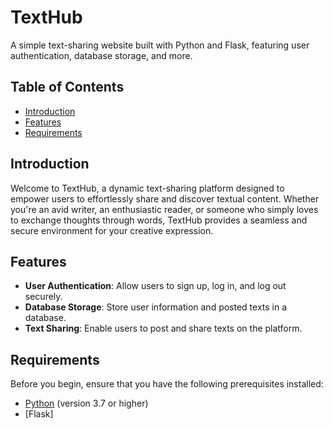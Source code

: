 # TextHub

A simple text-sharing website built with Python and Flask, featuring user authentication, database storage, and more.

## Table of Contents

- [Introduction](#introduction)
- [Features](#features)
- [Requirements](#requirements)

## Introduction

Welcome to TextHub, a dynamic text-sharing platform designed to empower users to effortlessly share and discover textual content. Whether you're an avid writer, an enthusiastic reader, or someone who simply loves to exchange thoughts through words, TextHub provides a seamless and secure environment for your creative expression.

## Features

- **User Authentication**: Allow users to sign up, log in, and log out securely.
- **Database Storage**: Store user information and posted texts in a database.
- **Text Sharing**: Enable users to post and share texts on the platform.

## Requirements

Before you begin, ensure that you have the following prerequisites installed:

- [Python](https://www.python.org/) (version 3.7 or higher)
- [Flask]
